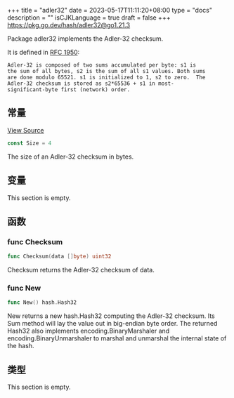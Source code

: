 +++
title = "adler32"
date = 2023-05-17T11:11:20+08:00
type = "docs"
description = ""
isCJKLanguage = true
draft = false
+++
https://pkg.go.dev/hash/adler32@go1.21.3

Package adler32 implements the Adler-32 checksum.

It is defined in [RFC 1950](https://rfc-editor.org/rfc/rfc1950.html):

```
Adler-32 is composed of two sums accumulated per byte: s1 is
the sum of all bytes, s2 is the sum of all s1 values. Both sums
are done modulo 65521. s1 is initialized to 1, s2 to zero.  The
Adler-32 checksum is stored as s2*65536 + s1 in most-
significant-byte first (network) order.
```



## 常量 

[View Source](https://cs.opensource.google/go/go/+/go1.20.1:src/hash/adler32/adler32.go;l=31)

``` go 
const Size = 4
```

The size of an Adler-32 checksum in bytes.

## 变量

This section is empty.

## 函数

### func Checksum 

``` go 
func Checksum(data []byte) uint32
```

Checksum returns the Adler-32 checksum of data.

### func New 

``` go 
func New() hash.Hash32
```

New returns a new hash.Hash32 computing the Adler-32 checksum. Its Sum method will lay the value out in big-endian byte order. The returned Hash32 also implements encoding.BinaryMarshaler and encoding.BinaryUnmarshaler to marshal and unmarshal the internal state of the hash.

## 类型

This section is empty.